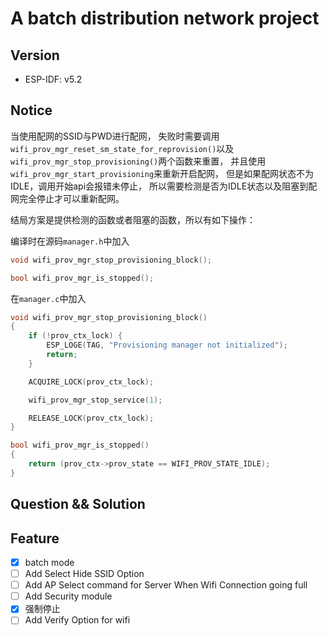 # A batch distribution network project

## Version
* ESP-IDF: v5.2 

## Notice
当使用配网的SSID与PWD进行配网，
失败时需要调用`wifi_prov_mgr_reset_sm_state_for_reprovision()`以及
`wifi_prov_mgr_stop_provisioning()`两个函数来重置，
并且使用`wifi_prov_mgr_start_provisioning`来重新开启配网，
但是如果配网状态不为IDLE，调用开始api会报错未停止，
所以需要检测是否为IDLE状态以及阻塞到配网完全停止才可以重新配网。

结局方案是提供检测的函数或者阻塞的函数，所以有如下操作：

编译时在源码`manager.h`中加入
```c
void wifi_prov_mgr_stop_provisioning_block();

bool wifi_prov_mgr_is_stopped();
```
在`manager.c`中加入
```c
void wifi_prov_mgr_stop_provisioning_block()
{
    if (!prov_ctx_lock) {
        ESP_LOGE(TAG, "Provisioning manager not initialized");
        return;
    }

    ACQUIRE_LOCK(prov_ctx_lock);

    wifi_prov_mgr_stop_service(1);

    RELEASE_LOCK(prov_ctx_lock);
}

bool wifi_prov_mgr_is_stopped()
{
    return (prov_ctx->prov_state == WIFI_PROV_STATE_IDLE);
}
```

## Question && Solution

## Feature
* [x] batch mode
* [ ] Add Select Hide SSID Option
* [ ] Add AP Select command for Server When Wifi Connection going full
* [ ] Add Security module
* [x] 强制停止
* [ ] Add Verify Option for wifi
